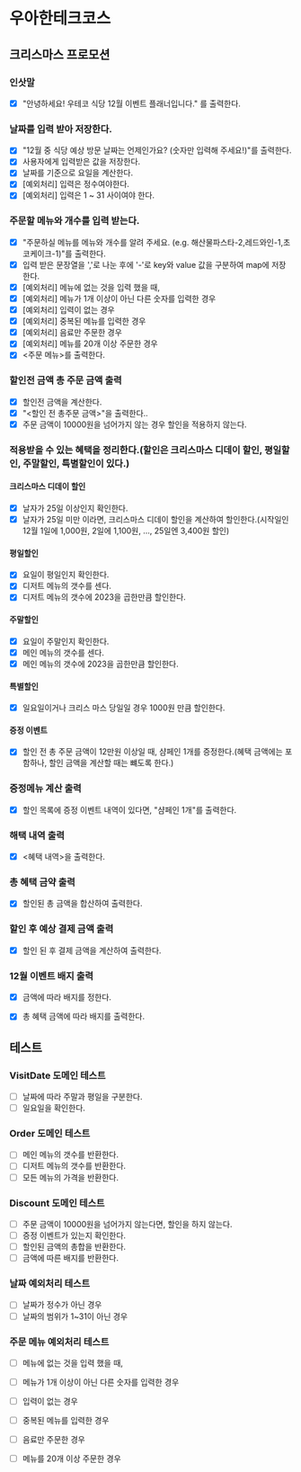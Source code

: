 # 우아한테크코스

## 크리스마스 프로모션

### 인삿말
- [x] "안녕하세요! 우테코 식당 12월 이벤트 플래너입니다." 를 출력한다.

### 날짜를 입력 받아 저장한다.
- [x] "12월 중 식당 예상 방문 날짜는 언제인가요? (숫자만 입력해 주세요!)"를 출력한다.
- [x] 사용자에게 입력받은 값을 저장한다.
- [x] 날짜를 기준으로 요일을 계산한다.
- [x] [예외처리] 입력은 정수여야한다.
- [x] [예외처리] 입력은 1 ~ 31 사이여야 한다.

### 주문할 메뉴와 개수를 입력 받는다.
- [x] "주문하실 메뉴를 메뉴와 개수를 알려 주세요. (e.g. 해산물파스타-2,레드와인-1,초코케이크-1)"를 출력한다.
- [x] 입력 받은 문장열을 ','로 나눈 후에 '-'로 key와 value 값을 구분하여 map에 저장한다.
- [x] [예외처리] 메뉴에 없는 것을 입력 했을 때,
- [x] [예외처리] 메뉴가 1개 이상이 아닌 다른 숫자를 입력한 경우
- [x] [예외처리] 입력이 없는 경우
- [x] [예외처리] 중복된 메뉴를 입력한 경우
- [x] [예외처리] 음료만 주문한 경우
- [x] [예외처리] 메뉴를 20개 이상 주문한 경우
- [x] <주문 메뉴>를 출력한다.

### 할인전 금액 총 주문 금액 출력
- [x] 할인전 금액을 계산한다.
- [x] "<할인 전 총주문 금액>"을 출력한다..
- [x] 주문 금액이 10000원을 넘어가지 않는 경우 할인을 적용하지 않는다.

### 적용받을 수 있는 혜택을 정리한다.(할인은 크리스마스 디데이 할인, 평일할인, 주말할인, 특별할인이 있다.)
#### 크리스마스 디데이 할인
- [x] 날자가 25일 이상인지 확인한다.
- [x] 날자가 25일 미만 이라면, 크리스마스 디데이 할인을 계산하여 할인한다.(시작일인 12월 1일에 1,000원, 2일에 1,100원, ..., 25일엔 3,400원 할인)
#### 평일할인
- [x] 요일이 평일인지 확인한다.
- [x] 디저트 메뉴의 갯수를 센다.
- [x] 디저트 메뉴의 갯수에 2023을 곱한만큼 할인한다.
#### 주말할인
- [x] 요일이 주말인지 확인한다.
- [x] 메인 메뉴의 갯수를 센다.
- [x] 메인 메뉴의 갯수에 2023을 곱한만큼 할인한다.
#### 특별할인
- [x] 일요일이거나 크리스 마스 당일일 경우 1000원 만큼 할인한다.
#### 증정 이벤트
- [x] 할인 전 총 주문 금액이 12만원 이상일 때, 샴페인 1개를 증정한다.(혜택 금액에는 포함하나, 할인 금액을 계산할 때는 뺴도록 한다.)

### 증정메뉴 계산 출력
- [x] 할인 목록에 증정 이벤트 내역이 있다면, "샴페인 1개"를 출력한다.

### 해택 내역 출력
- [x] <혜택 내역>을 출력한다.

### 총 혜택 금약 출력
- [x] 할인된 총 금액을 합산하여 출력한다.

### 할인 후 예상 결제 금액 출력
- [x] 할인 된 후 결제 금액을 계산하여 출력한다.

### 12월 이벤트 배지 출력
- [x] 금액에 따라 배지를 정한다.
- [x] 총 혜택 금액에 따라 배지를 출력한다.



## 테스트

### VisitDate 도메인 테스트
- [ ] 날짜에 따라 주말과 평일을 구분한다.
- [ ] 일요일을 확인한다.

### Order 도메인 테스트
- [ ] 메인 메뉴의 갯수를 반환한다.
- [ ] 디저트 메뉴의 갯수를 반환한다.
- [ ] 모든 메뉴의 가격을 반환한다.

### Discount 도메인 테스트
- [ ] 주문 금액이 10000원을 넘어가지 않는다면, 할인을 하지 않는다.
- [ ] 증정 이벤트가 있는지 확인한다.
- [ ] 할인된 금액의 총합을 반환한다.
- [ ] 금액에 따른 배지를 반환한다.

### 날짜 예외처리 테스트
- [ ] 날짜가 정수가 아닌 경우
- [ ] 날짜의 범위가 1~31이 아닌 경우

### 주문 메뉴 예외처리 테스트
- [ ] 메뉴에 없는 것을 입력 했을 때,
- [ ] 메뉴가 1개 이상이 아닌 다른 숫자를 입력한 경우
- [ ] 입력이 없는 경우
- [ ] 중복된 메뉴를 입력한 경우
- [ ] 음료만 주문한 경우
- [ ] 메뉴를 20개 이상 주문한 경우

